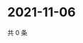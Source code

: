 # 2021-11-06

共 0 条

<!-- BEGIN WEIBO -->
<!-- 最后更新时间 Sat Nov 06 2021 08:46:18 GMT+0800 (China Standard Time) -->

<!-- END WEIBO -->
